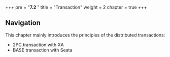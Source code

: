+++
pre = "<b>7.2 </b>"
title = "Transaction"
weight = 2
chapter = true
+++

## Navigation

This chapter mainly introduces the principles of the distributed transactions:

* 2PC transaction with XA
* BASE transaction with Seata

